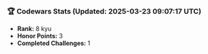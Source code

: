 ### 🏆 Codewars Stats (Updated: 2025-03-23 09:07:17 UTC)

- **Rank:** 8 kyu
- **Honor Points:** 3
- **Completed Challenges:** 1
